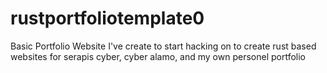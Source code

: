 # rustportfoliotemplate0
Basic Portfolio Website I've create to start hacking on to create rust based websites for serapis cyber, cyber alamo, and my own personel portfolio
